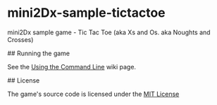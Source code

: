 # mini2Dx-sample-tictactoe
mini2Dx sample game - Tic Tac Toe (aka Xs and Os. aka Noughts and Crosses)

## Running the game

See the [Using the Command Line](https://github.com/mini2Dx/mini2Dx/wiki/Command-Line) wiki page.

## License

The game's source code is licensed under the [MIT License](https://github.com/mini2Dx/mini2Dx-sample-tictactoe/blob/master/LICENSE)